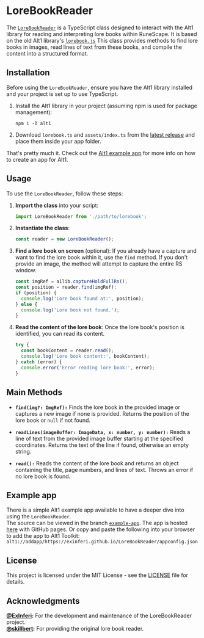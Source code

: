 # LoreBookReader

The [`LoreBookReader`](lorebook.ts) is a TypeScript class designed to interact with the Alt1 library for reading and interpreting lore books within RuneScape. It is based on the old Alt1 library's [`lorebook.js`](https://runeapps.org//imagelibs/lorebook.js.) This class provides methods to find lore books in images, read lines of text from these books, and compile the content into a structured format.

## Installation

Before using the `LoreBookReader`, ensure you have the Alt1 library installed and your project is set up to use TypeScript.

1. Install the Alt1 library in your project (assuming npm is used for package management):

   ```shell
   npm i -D alt1
   ```

2. Download `lorebook.ts` and `assets/index.ts` from the [latest release](https://github.com/ExInferi/LoreBookReader/releases/latest) and place them inside your app folder.

That's pretty much it. Check out the [Alt1 example app](https://github.com/skillbert/alt1minimal) for more info on how to create an app for Alt1.

## Usage

To use the `LoreBookReader`, follow these steps:

1. **Import the class** into your script:

   ```typescript
   import LoreBookReader from './path/to/lorebook';
   ```

2. **Instantiate the class**:

   ```typescript
   const reader = new LoreBookReader();
   ```

3. **Find a lore book on screen** (optional):
   If you already have a capture and want to find the lore book within it, use the `find` method. If you don't provide an image, the method will attempt to capture the entire RS window.

   ```typescript
   const imgRef = a1lib.captureHoldFullRs();
   const position = reader.find(imgRef);
   if (position) {
     console.log('Lore book found at:', position);
   } else {
     console.log('Lore book not found.');
   }
   ```

4. **Read the content of the lore book**:
   Once the lore book's position is identified, you can read its content.

   ```typescript
   try {
     const bookContent = reader.read();
     console.log('Lore book content:', bookContent);
   } catch (error) {
     console.error('Error reading lore book:', error);
   }
   ```

## Main Methods

- **`find(img?: ImgRef):`** Finds the lore book in the provided image or captures a new image if none is provided. Returns the position of the lore book or `null` if not found.

- **`readLines(imageBuffer: ImageData, x: number, y: number):`** Reads a line of text from the provided image buffer starting at the specified coordinates. Returns the text of the line if found, otherwise an empty string.

- **`read():`** Reads the content of the lore book and returns an object containing the title, page numbers, and lines of text. Throws an error if no lore book is found.

## Example app

There is a simple Alt1 example app available to have a deeper dive into using the `LoreBookReader`.  
The source can be viewed in the branch [`example-app`](https://github.com/ExInferi/LoreBookReader/tree/example-app). The app is hosted [here](https://exinferi.github.io/LoreBookReader/) with GitHub pages. Or copy and paste the following into your browser to add the app to Alt1 Toolkit:  
`alt1://addapp/https://exinferi.github.io/LoreBookReader/appconfig.json`

## License

This project is licensed under the MIT License - see the [LICENSE](LICENSE) file for details.

## Acknowledgments

**[@ExInferi](https://github.com/ExInferi):** For the development and maintenance of the LoreBookReader project.  
**[@skillbert](https://github.com/skillbert):** For providing the original lore book reader.
